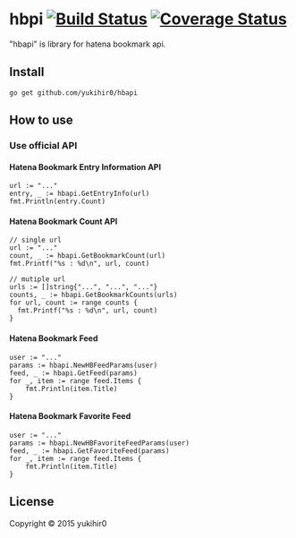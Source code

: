 # hbpi [![Build Status](https://travis-ci.org/yukihir0/hbapi.svg?branch=master)](https://travis-ci.org/yukihir0/hbapi) [![Coverage Status](https://coveralls.io/repos/yukihir0/hbapi/badge.svg?branch=master)](https://coveralls.io/r/yukihir0/hbapi?branch=master)

"hbapi" is library for hatena bookmark api.

## Install

```
go get github.com/yukihir0/hbapi
```

## How to use

### Use official API

#### Hatena Bookmark Entry Information API
```
url := "..."
entry, _ := hbapi.GetEntryInfo(url)
fmt.Println(entry.Count)
```

#### Hatena Bookmark Count API
```
// single url
url := "..."
count, _ := hbapi.GetBookmarkCount(url)
fmt.Printf("%s : %d\n", url, count)

// mutiple url
urls := []string{"...", "...", "..."}
counts, _ := hbapi.GetBookmarkCounts(urls)
for url, count := range counts {
  fmt.Printf("%s : %d\n", url, count)
}
```

#### Hatena Bookmark Feed
```
user := "..."
params := hbapi.NewHBFeedParams(user)
feed, _ := hbapi.GetFeed(params)
for _, item := range feed.Items {
	fmt.Println(item.Title)
}
```

#### Hatena Bookmark Favorite Feed
```
user := "..."
params := hbapi.NewHBFavoriteFeedParams(user)
feed, _ := hbapi.GetFavoriteFeed(params)
for _, item := range feed.Items {
	fmt.Println(item.Title)
}
```

## License

Copyright &copy; 2015 yukihir0
